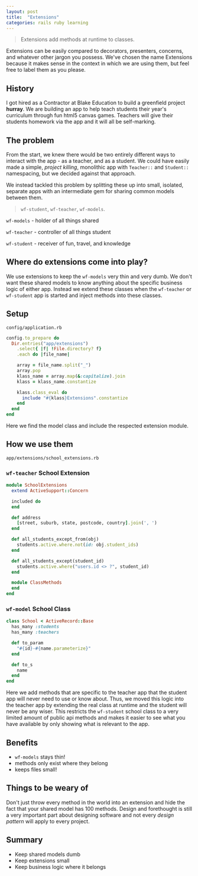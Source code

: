 ```yaml
---
layout: post
title:  "Extensions"
categories: rails ruby learning
---
```


> Extensions add methods at runtime to classes.

Extensions can be easily compared to decorators, presenters, concerns, and whatever other jargon you possess. We've chosen the name Extensions because it makes sense in the context in which we are using them, but feel free to label them as you please.



## History
I got hired as a Contractor at Blake Education to build a greenfield project __hurray__.  We are building an app to help teach students their year's curriculum through fun html5 canvas games.  Teachers will give their students homework via the app and it will all be self-marking.



## The problem
From the start, we knew there would be two entirely different ways to interact with the app - as a teacher, and as a student.  We could have easily made a simple, *project  killing*, monolithic app with `Teacher::` and `Student::` namespacing, but we decided against that approach.

We instead tackled this problem by splitting these up into small, isolated, separate apps with an intermediate gem for sharing common models between them.

> `wf-student`, `wf-teacher`, `wf-models`.

`wf-models` - holder of all things shared

`wf-teacher` - controller of all things student

`wf-student` - receiver of fun, travel, and knowledge



## Where do extensions come into play?
We use extensions to keep the `wf-models` very thin and very dumb.  We don't want these shared models to know anything about the specific business logic of either app. Instead we extend these classes when the `wf-teacher` or `wf-student` app is started and inject methods into these classes.



## Setup
`config/application.rb`
```ruby
config.to_prepare do
  Dir.entries("app/extensions")
    .select{ |f| !File.directory? f}
    .each do |file_name|

    array = file_name.split("_")
    array.pop
    klass_name = array.map(&:capitalize).join
    klass = klass_name.constantize

    klass.class_eval do
      include "#{klass}Extensions".constantize
    end
  end
end
```

Here we find the model class and include the respected extension module.



## How we use them

`app/extensions/school_extensions.rb`
### `wf-teacher` School Extension
```ruby
module SchoolExtensions
  extend ActiveSupport::Concern

  included do
  end

  def address
    [street, suburb, state, postcode, country].join(', ')
  end

  def all_students_except_from(obj)
    students.active.where.not(id: obj.student_ids)
  end

  def all_students_except(student_id)
    students.active.where("users.id <> ?", student_id)
  end

  module ClassMethods
  end
end
```

### `wf-model` School Class
```ruby
class School < ActiveRecord::Base
  has_many :students
  has_many :teachers

  def to_param
    "#{id}-#{name.parameterize}"
  end

  def to_s
    name
  end
end
```

Here we add methods that are specific to the teacher app that the student app will never need to use or know about.  Thus, we moved this logic into the teacher app by extending the real class at runtime and the student will never be any wiser.  This restricts the `wf-student`  school class to a very limited amount of public api methods and makes it easier to see what you have available by only showing what is relevant to the app.


## Benefits
- `wf-models` stays thin!
- methods only exist where they belong
- keeps files small!



## Things to be weary of
Don't just throw every method in the world into an extension and hide the fact that your shared model has 100 methods.  Design and forethought is still a very important part about designing software and not every *design pattern* will apply to every project.



## Summary
- Keep shared models dumb
- Keep extensions small
- Keep business logic where it belongs
